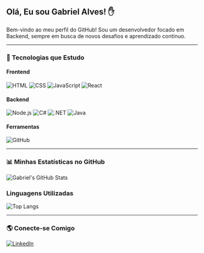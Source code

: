 ## Olá, Eu sou Gabriel Alves! ✋

Bem-vindo ao meu perfil do GitHub! Sou um desenvolvedor focado em Backend, sempre em busca de novos desafios e aprendizado contínuo.

---

### 🚀 Tecnologias que Estudo

#### Frontend
![HTML](https://img.shields.io/badge/HTML5-E34F26?style=for-the-badge&logo=html5&logoColor=white)
![CSS](https://img.shields.io/badge/CSS3-1572B6?style=for-the-badge&logo=css3&logoColor=white)
![JavaScript](https://img.shields.io/badge/JavaScript-F7DF1E?style=for-the-badge&logo=javascript&logoColor=black)
![React](https://img.shields.io/badge/React-61DAFB?style=for-the-badge&logo=react&logoColor=black)

#### Backend
![Node.js](https://img.shields.io/badge/Node.js-339933?style=for-the-badge&logo=nodedotjs&logoColor=white)
![C#](https://img.shields.io/badge/C%23-239120?style=for-the-badge&logo=csharp&logoColor=white)
![.NET](https://img.shields.io/badge/.NET-512BD4?style=for-the-badge&logo=dotnet&logoColor=white)
![Java](https://img.shields.io/badge/Java-007396?style=for-the-badge&logo=java&logoColor=white)

#### Ferramentas
![GitHub](https://img.shields.io/badge/GitHub-181717?style=for-the-badge&logo=github&logoColor=white)

---

### 📊 Minhas Estatísticas no GitHub

![Gabriel's GitHub Stats](https://github-readme-stats.vercel.app/api?username=Gabreel-Araujo&show_icons=true&theme=radical)

### Linguagens Utilizadas

![Top Langs](https://github-readme-stats.vercel.app/api/top-langs/?username=Gabreel-Araujo&layout=compact&theme=radical)

---

### 🌎 Conecte-se Comigo

[![LinkedIn](https://img.shields.io/badge/LinkedIn-0077B5?style=for-the-badge&logo=linkedin&logoColor=white)](https://www.linkedin.com/in/gabrielaraujoalves/)

